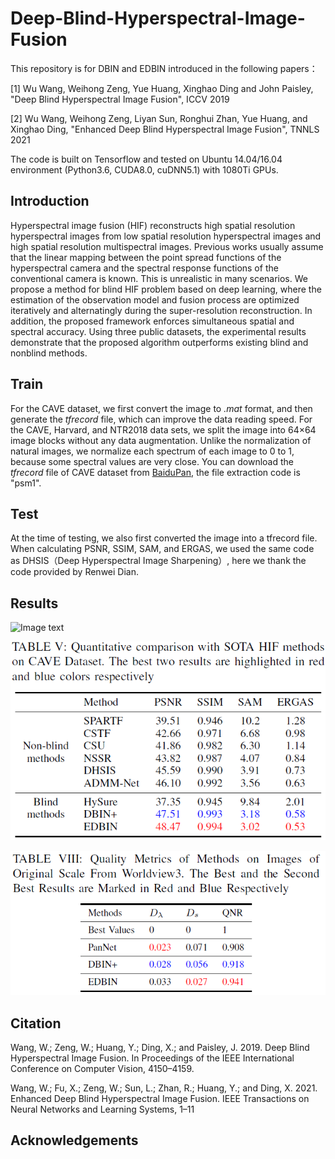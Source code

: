 # Deep-Blind-Hyperspectral-Image-Fusion

This repository is for DBIN and EDBIN introduced in the following papers：

[1] Wu Wang, Weihong Zeng, Yue Huang, Xinghao Ding and John Paisley, "Deep Blind Hyperspectral Image Fusion", ICCV 2019

[2] Wu Wang, Weihong Zeng, Liyan Sun, Ronghui Zhan, Yue Huang, and Xinghao Ding, "Enhanced Deep Blind Hyperspectral Image Fusion", TNNLS 2021

The code is built on Tensorflow and tested on Ubuntu 14.04/16.04 environment (Python3.6, CUDA8.0, cuDNN5.1) with 1080Ti GPUs.

## Introduction

Hyperspectral image fusion (HIF) reconstructs high spatial
resolution hyperspectral images from low spatial resolution
hyperspectral images and high spatial resolution
multispectral images. Previous works usually assume that
the linear mapping between the point spread functions of
the hyperspectral camera and the spectral response functions
of the conventional camera is known. This is unrealistic
in many scenarios. We propose a method for blind
HIF problem based on deep learning, where the estimation
of the observation model and fusion process are optimized
iteratively and alternatingly during the super-resolution reconstruction.
In addition, the proposed framework enforces
simultaneous spatial and spectral accuracy. Using three
public datasets, the experimental results demonstrate that
the proposed algorithm outperforms existing blind and nonblind
methods.

## Train
For the CAVE dataset, we first convert the image to *.mat* format, and then generate the *tfrecord* file, which can improve the data reading speed. For the CAVE, Harvard, and NTR2018 data sets, we split the image into 64×64 image blocks without any data augmentation.
Unlike the normalization of natural images, we normalize each spectrum of each image to 0 to 1, because some spectral values are very close. You can download the *tfrecord* file of CAVE dataset from [BaiduPan](https://pan.baidu.com/s/17MbNq2sffgI_jbdBuuj6XA), the file extraction code is "psm1".
## Test
At the time of testing, we also first converted the image into a tfrecord file. When calculating PSNR, SSIM, SAM, and ERGAS, we used the same code as DHSIS（Deep Hyperspectral Image Sharpening）, here we thank the code provided by Renwei Dian.
## Results
 ![Image text](https://github.com/wwhappylife/Deep-Blind-Hyperspectral-Image-Fusion/blob/master/image_folder/CAVE.png)
 
 ![Image text](https://github.com/wwhappylife/Deep-Blind-Hyperspectral-Image-Fusion/blob/master/edbin_cave.png)
 
 ![Image text](https://github.com/wwhappylife/Deep-Blind-Hyperspectral-Image-Fusion/blob/master/edbin_ps.png)
## Citation
Wang, W.; Zeng, W.; Huang, Y.; Ding, X.; and Paisley, J.
2019. Deep Blind Hyperspectral Image Fusion. In Proceedings
of the IEEE International Conference on Computer Vision,
4150–4159.

Wang, W.; Fu, X.; Zeng, W.; Sun, L.; Zhan, R.; Huang, Y.;
and Ding, X. 2021. Enhanced Deep Blind Hyperspectral
Image Fusion. IEEE Transactions on Neural Networks and
Learning Systems, 1–11
## Acknowledgements

